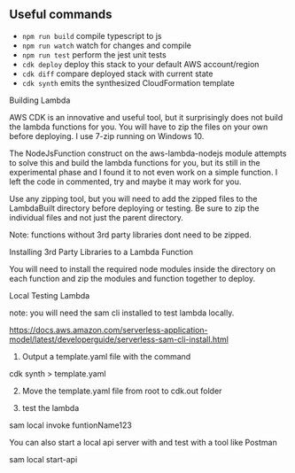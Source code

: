 ## Useful commands

- `npm run build` compile typescript to js
- `npm run watch` watch for changes and compile
- `npm run test` perform the jest unit tests
- `cdk deploy` deploy this stack to your default AWS account/region
- `cdk diff` compare deployed stack with current state
- `cdk synth` emits the synthesized CloudFormation template

Building Lambda

AWS CDK is an innovative and useful tool, but it surprisingly does not build the lambda functions for you. You will have to zip the files on your own before deploying. I use 7-zip running on Windows 10.

The NodeJsFunction construct on the aws-lambda-nodejs module attempts to solve this and build the lambda functions for you, but its still in the experimental phase and I found it to not even work on a simple function. I left the code in commented, try and maybe it may work for you.

Use any zipping tool, but you will need to add the zipped files to the LambdaBuilt directory before deploying or testing. Be sure to zip the individual files and not just the parent directory.

Note: functions without 3rd party libraries dont need to be zipped.

Installing 3rd Party Libraries to a Lambda Function

You will need to install the required node modules inside the directory on each function and zip the modules and function together to deploy.

Local Testing Lambda

note: you will need the sam cli installed to test lambda locally.

https://docs.aws.amazon.com/serverless-application-model/latest/developerguide/serverless-sam-cli-install.html

1. Output a template.yaml file with the command

cdk synth > template.yaml

2. Move the template.yaml file from root to cdk.out folder

3. test the lambda

sam local invoke funtionName123

You can also start a local api server with and test with a tool like Postman

sam local start-api
